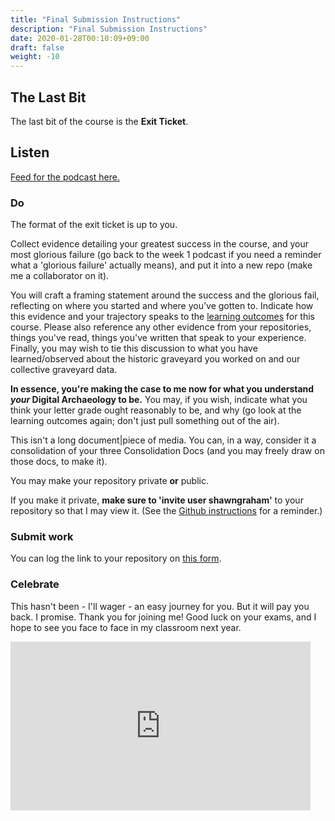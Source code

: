 ```yaml
---
title: "Final Submission Instructions"
description: "Final Submission Instructions"
date: 2020-01-28T00:10:09+09:00
draft: false
weight: -10
---
```


## The Last Bit

The last bit of the course is the **Exit Ticket**.

## Listen

[Feed for the podcast here.](https://anchor.fm/s/1c3d3bfc/podcast/rss)

### Do

The format of the exit ticket is up to you.

Collect evidence detailing your greatest success in the course, and your most glorious failure (go back to the week 1 podcast if you need a reminder what a 'glorious failure' actually means), and put it into a new repo (make me a collaborator on it).

You will craft a framing statement around the success and the glorious fail, reflecting on where you started and where you’ve gotten to. Indicate how this evidence and your trajectory speaks to the [learning outcomes](/docs/2-learning-outcomes) for this course. Please also reference any other evidence from your repositories, things you've read, things you've written that speak to your experience. Finally, you may wish to tie this discussion to what you have learned/observed about the historic graveyard you worked on and our collective graveyard data.

**In essence, you're making the case to me now for what you understand _your_ Digital Archaeology to be.** You may, if you wish, indicate what you think your letter grade ought reasonably to be, and why (go look at the learning outcomes again; don't just pull something out of the air).

This isn't a long document|piece of media. You can, in a way, consider it a consolidation of your three Consolidation Docs (and you may freely draw on those docs, to make it).

You may make your repository private **or** public.

If you make it private, **make sure to 'invite user shawngraham'** to your repository so that I may view it. (See the [Github instructions](/week/1/github) for a reminder.)

### Submit work

You can log the link to your repository on [this form](https://forms.gle/9BMvFeFda9qq36fAA).

### Celebrate

This hasn't been - I'll wager - an easy journey for you. But it will pay you back. I promise. Thank you for joining me! Good luck on your exams, and I hope to see you face to face in my classroom next year.

<iframe src="https://giphy.com/embed/4GY3ljn0SuvrpvxIck" width="480" height="270" frameBorder="0" class="giphy-embed" allowFullScreen></iframe>
